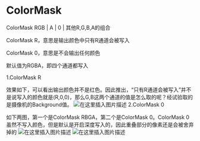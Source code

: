 # ColorMask

ColorMask RGB | A | 0 | 其他R,G,B,A的组合

ColorMask R，意思是输出颜色中只有R通道会被写入

ColorMask 0，意思是不会输出任何颜色

默认值为RGBA，即四个通道都写入

1.ColorMask R

效果如下，可以看出输出颜色并不是红色。因此推出，“只有R通道会被写入”并不是说写入的颜色就是(R,0,0)，那么G,B这两个通道的值是怎么取的呢？经试验取的是摄像机的Background值。
![在这里插入图片描述](https://img-blog.csdnimg.cn/20200630003824363.png?x-oss-process=image/watermark,type_ZmFuZ3poZW5naGVpdGk,shadow_10,text_aHR0cHM6Ly9ibG9nLmNzZG4ubmV0L3dlaXhpbl80MzM1MDgwNA==,size_16,color_FFFFFF,t_70)
2.ColorMask 0

如下两图，第一个是ColorMask RBGA，第二个是ColorMask 0。ColorMask 0虽然不写入颜色，但是默认是开启深度写入的，因此重叠部分的像素还是会被舍弃掉的
![在这里插入图片描述](https://img-blog.csdnimg.cn/20200630003841162.png?x-oss-process=image/watermark,type_ZmFuZ3poZW5naGVpdGk,shadow_10,text_aHR0cHM6Ly9ibG9nLmNzZG4ubmV0L3dlaXhpbl80MzM1MDgwNA==,size_16,color_FFFFFF,t_70)
![在这里插入图片描述](https://img-blog.csdnimg.cn/20200630003852893.png?x-oss-process=image/watermark,type_ZmFuZ3poZW5naGVpdGk,shadow_10,text_aHR0cHM6Ly9ibG9nLmNzZG4ubmV0L3dlaXhpbl80MzM1MDgwNA==,size_16,color_FFFFFF,t_70)